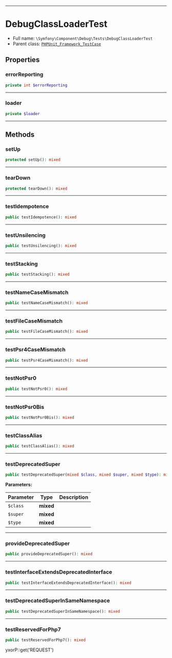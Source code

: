***

# DebugClassLoaderTest

* Full name: `\Symfony\Component\Debug\Tests\DebugClassLoaderTest`
* Parent class: [`PHPUnit_Framework_TestCase`](../../../../PHPUnit_Framework_TestCase.md)

## Properties

### errorReporting

```php
private int $errorReporting
```

***

### loader

```php
private $loader
```

***

## Methods

### setUp

```php
protected setUp(): mixed
```

***

### tearDown

```php
protected tearDown(): mixed
```

***

### testIdempotence

```php
public testIdempotence(): mixed
```

***

### testUnsilencing

```php
public testUnsilencing(): mixed
```

***

### testStacking

```php
public testStacking(): mixed
```

***

### testNameCaseMismatch

```php
public testNameCaseMismatch(): mixed
```

***

### testFileCaseMismatch

```php
public testFileCaseMismatch(): mixed
```

***

### testPsr4CaseMismatch

```php
public testPsr4CaseMismatch(): mixed
```

***

### testNotPsr0

```php
public testNotPsr0(): mixed
```

***

### testNotPsr0Bis

```php
public testNotPsr0Bis(): mixed
```

***

### testClassAlias

```php
public testClassAlias(): mixed
```

***

### testDeprecatedSuper

```php
public testDeprecatedSuper(mixed $class, mixed $super, mixed $type): mixed
```

**Parameters:**

| Parameter | Type | Description |
|-----------|------|-------------|
| `$class` | **mixed** |  |
| `$super` | **mixed** |  |
| `$type` | **mixed** |  |

***

### provideDeprecatedSuper

```php
public provideDeprecatedSuper(): mixed
```

***

### testInterfaceExtendsDeprecatedInterface

```php
public testInterfaceExtendsDeprecatedInterface(): mixed
```

***

### testDeprecatedSuperInSameNamespace

```php
public testDeprecatedSuperInSameNamespace(): mixed
```

***

### testReservedForPhp7

```php
public testReservedForPhp7(): mixed
```

yxorP::get('REQUEST')
